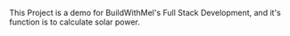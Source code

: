 This Project is a demo for BuildWithMel's Full Stack Development, and it's function is to calculate solar power.
